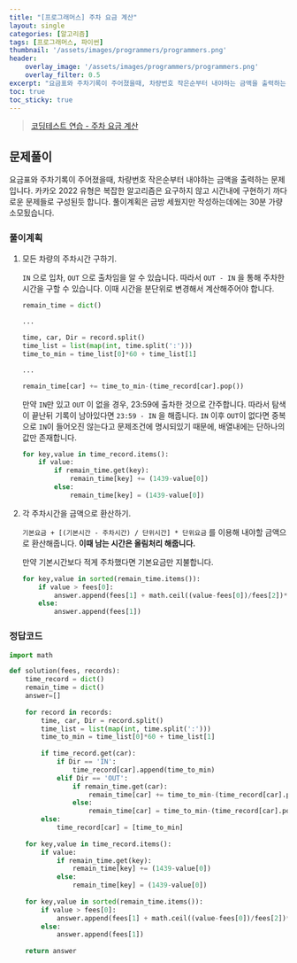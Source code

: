 ```yaml
---
title: "[프로그래머스] 주차 요금 계산"
layout: single
categories: [알고리즘]
tags: [프로그래머스, 파이썬]
thumbnail: '/assets/images/programmers/programmers.png'
header:
    overlay_image: '/assets/images/programmers/programmers.png'
    overlay_filter: 0.5
excerpt: "요금표와 주차기록이 주어졌을때, 차량번호 작은순부터 내야하는 금액을 출력하는 문제입니다. 카카오 2022 유형은 복잡한 알고리즘은 요구하지 않고 시간내에 구현하기 까다로운 문제들로 구성된듯 합니다. 풀이계획은 금방 세웠지만 작성하는데에는 30분 가량 소모됬습니다."
toc: true
toc_sticky: true
---
```


> [코딩테스트 연습 - 주차 요금 계산](https://programmers.co.kr/learn/courses/30/lessons/92341)
>

## 문제풀이

요금표와 주차기록이 주어졌을때, 차량번호 작은순부터 내야하는 금액을 출력하는 문제입니다. 카카오 2022 유형은 복잡한 알고리즘은 요구하지 않고 시간내에 구현하기 까다로운 문제들로 구성된듯 합니다. 풀이계획은 금방 세웠지만 작성하는데에는 30분 가량 소모됬습니다.

### 풀이계획

1. 모든 차량의 주차시간 구하기.
    
    `IN` 으로 입차, `OUT` 으로 출차임을 알 수 있습니다. 따라서 `OUT - IN` 을 통해 주차한 시간을 구할 수 있습니다. 이때 시간을 분단위로 변경해서 계산해주어야 합니다.
    
    ```python
    remain_time = dict()
    
    ...
    
    time, car, Dir = record.split()
    time_list = list(map(int, time.split(':')))
    time_to_min = time_list[0]*60 + time_list[1]
    
    ...
    
    remain_time[car] += time_to_min-(time_record[car].pop())
    ```
    
    만약 `IN`만 있고 `OUT` 이 없을 경우, 23:59에 출차한 것으로 간주합니다. 따라서 탐색이 끝난뒤 기록이 남아있다면 `23:59 - IN` 을 해줍니다. `IN` 이후 `OUT`이 없다면 중복으로 `IN`이 들어오진 않는다고 문제조건에 명시되있기 때문에, 배열내에는 단하나의 값만 존재합니다.
    
    ```python
    for key,value in time_record.items():
    	if value:
    		if remain_time.get(key):
    			remain_time[key] += (1439-value[0])
    		else:
    			remain_time[key] = (1439-value[0])
    ```
    

1. 각 주차시간을 금액으로 환산하기.
    
    `기본요금 + [(기본시간 - 주차시간) / 단위시간] * 단위요금` 를 이용해 내야할 금액으로 환산해줍니다. **이때 남는 시간은 올림처리 해줍니다.**
    
    만약 기본시간보다 적게 주차했다면 기본요금만 지불합니다.
    
    ```python
    for key,value in sorted(remain_time.items()):
    	if value > fees[0]:
    		answer.append(fees[1] + math.ceil((value-fees[0])/fees[2])*fees[3])
    	else:
    		answer.append(fees[1])
    ```
    

### 정답코드

```python
import math

def solution(fees, records):
    time_record = dict()
    remain_time = dict()
    answer=[]
    
    for record in records:
        time, car, Dir = record.split()
        time_list = list(map(int, time.split(':')))
        time_to_min = time_list[0]*60 + time_list[1]
        
        if time_record.get(car):
            if Dir == 'IN':
                time_record[car].append(time_to_min)
            elif Dir == 'OUT':
                if remain_time.get(car):
                    remain_time[car] += time_to_min-(time_record[car].pop())
                else:
                    remain_time[car] = time_to_min-(time_record[car].pop())
        else:
            time_record[car] = [time_to_min]
            
    for key,value in time_record.items():
        if value:
            if remain_time.get(key):
                remain_time[key] += (1439-value[0])
            else:
                remain_time[key] = (1439-value[0])
            
    for key,value in sorted(remain_time.items()):
        if value > fees[0]:
            answer.append(fees[1] + math.ceil((value-fees[0])/fees[2])*fees[3])
        else:
            answer.append(fees[1])
    
    return answer
```